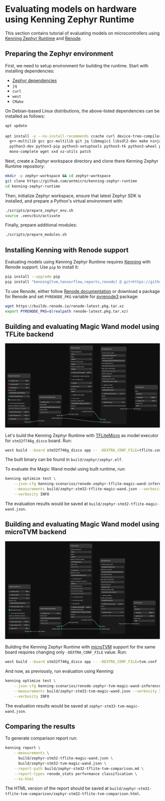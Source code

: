 # Evaluating models on hardware using Kenning Zephyr Runtime

This section contains tutorial of evaluating models on microcontrollers using [Kenning Zephyr Runtime](https://github.com/antmicro/kenning-zephyr-runtime) and [Renode](https://renode.io/).

## Preparing the Zephyr environment

First, we need to setup environment for building the runtime.
Start with installing dependencies:

* [Zephyr dependencies](https://docs.zephyrproject.org/latest/develop/getting_started/index.html#install-dependencies)
* `jq`
* `curl`
* `west`
* `CMake`

On Debian-based Linux distributions, the above-listed dependencies can be installed as follows:

```bash
apt update

apt install -y --no-install-recommends ccache curl device-tree-compiler dfu-util file \
  g++-multilib gcc gcc-multilib git jq libmagic1 libsdl2-dev make ninja-build \
  python3-dev python3-pip python3-setuptools python3-tk python3-wheel python3-venv \
  mono-complete wget xxd xz-utils patch
```

Next, create a Zephyr workspace directory and clone there Kenning Zephyr Runtime repository:
```bash
mkdir -p zephyr-workspace && cd zephyr-workspace
git clone https://github.com/antmicro/kenning-zephyr-runtime
cd kenning-zephyr-runtime
```

Then, initialize Zephyr workspace, ensure that latest Zephyr SDK is installed, and prepare a Python's virtual environment with:

```bash
./scripts/prepare_zephyr_env.sh
source .venv/bin/activate
```

Finally, prepare additional modules:

```bash
./scripts/prepare_modules.sh
```

## Installing Kenning with Renode support

Evaluating models using Kenning Zephyr Runtime requires [Kenning](https://github.com/antmicro/kenning) with Renode support.
Use `pip` to install it:

```bash
pip install --upgrade pip
pip install "kenning[tvm,tensorflow,reports,renode] @ git+https://github.com/antmicro/kenning.git"
```

To use Renode, either follow [Renode documentation](https://renode.readthedocs.io/en/latest/introduction/installing.html) or download a package for Renode and set `PYRENODE_PKG` variable for [pyrenode3](https://github.com/antmicro/pyrenode3) package:

```bash
wget https://builds.renode.io/renode-latest.pkg.tar.xz
export PYRENODE_PKG=$(realpath renode-latest.pkg.tar.xz)
```

## Building and evaluating Magic Wand model using TFLite backend

![TFLite Micro scenario with Renode simulation](img/kenning-zephyr-runtime-tflite.png)

Let's build the Kenning Zephyr Runtime with [TFLiteMicro](https://github.com/tensorflow/tflite-micro) as model executor for `stm32f746g_disco` board.
Run:

```bash
west build --board stm32f746g_disco app -- -DEXTRA_CONF_FILE=tflite.conf
```

The built binary can be found in `build/zephyr/zephyr.elf`.

To evaluate the Magic Wand model using built runtime, run:
```bash
kenning optimize test \
    --json-cfg kenning-scenarios/renode-zephyr-tflite-magic-wand-inference.json \
    --measurements build/zephyr-stm32-tflite-magic-wand.json --verbosity INFO \
    --verbosity INFO
```

The evaluation results would be saved at `build/zephyr-stm32-tflite-magic-wand.json`.

## Building and evaluating Magic Wand model using microTVM backend

![microTVM scenario with Renode simulation](img/kenning-zephyr-runtime-tvm.png)

Building the Kenning Zephyr Runtime with [microTVM](https://tvm.apache.org/docs/topic/microtvm/index.html) support for the same board requires changing only `-DEXTRA_CONF_FILE` value.
Run:

```bash
west build --board stm32f746g_disco app -- -DEXTRA_CONF_FILE=tvm.conf
```

And now, as previously, run evaluation using Kenning:
```bash
kenning optimize test \
    --json-cfg kenning-scenarios/renode-zephyr-tvm-magic-wand-inference.json \
    --measurements build/zephyr-stm32-tvm-magic-wand.json --verbosity INFO \
    --verbosity INFO
```

The evaluation results would be saved at `zephyr-stm32-tvm-magic-wand.json`.

## Comparing the results

To generate comparison report run:

```bash
kenning report \
    --measurements \
      build/zephyr-stm32-tflite-magic-wand.json \
      build/zephyr-stm32-tvm-magic-wand.json \
    --report-path build/zephyr-stm32-tflite-tvm-comparison.md \
    --report-types renode_stats performance classification \
    --to-html
```

The HTML version of the report should be saved at `build/zephyr-stm32-tflite-tvm-comparison/zephyr-stm32-tflite-tvm-comparison.html`.
